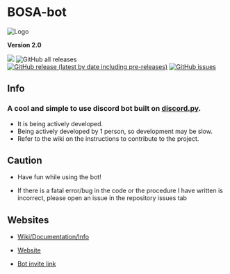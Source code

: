 # BOSA-bot

![Logo](https://cdn.discordapp.com/avatars/844755365191352358/9d8fd75f36f5bd4e2866e6fcd8acac26.png?size=128)


**Version 2.0**


[![](https://img.shields.io/discord/849953866308517888)](//discord.gg/tmFf5zt827) 
![GitHub all releases](https://img.shields.io/github/downloads/Absozero/BOSA-bot/total?style=for-the-badge)
[![GitHub release (latest by date including pre-releases)](https://img.shields.io/github/v/release/Absozero/BOSA-bot?include_prereleases)](https://github.com/absozero/BOSA-bot/releases/) 
[![GitHub issues](https://img.shields.io/github/issues/absozero/BOSA-bot)](https://github.com/absozero/BOSA-bot/issues)

## Info
### A cool and simple to use discord bot built on [discord.py](https://github.com/Rapptz/discord.py).

- It is being actively developed.
- Being actively developed by 1 person, so development may be slow.
- Refer to the wiki on the instructions to contribute to the project.

## Caution

- Have fun while using the bot! 

- If there is a fatal error/bug in the code or the procedure I have written is incorrect, please open an issue in the repository issues tab []()

## Websites

- [Wiki/Documentation/Info](https://github.com/absozero/BOSA-bot/wiki)

- [Website](https://absozero.github.io/BOSA-bot/)

- [Bot invite link](https://discord.com/api/oauth2/authorize?client_id=844755365191352358&permissions=8&scope=bot)
